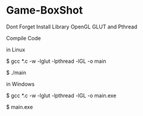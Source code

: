 # Game-BoxShot
Dont Forget Install Library OpenGL GLUT and Pthread


Compile Code 

in Linux

$ gcc *.c -w -lglut -lpthread -lGL -o main

$ ./main

in Windows

$ gcc *.c -w -lglut -lpthread -lGL -o main.exe

$ main.exe

